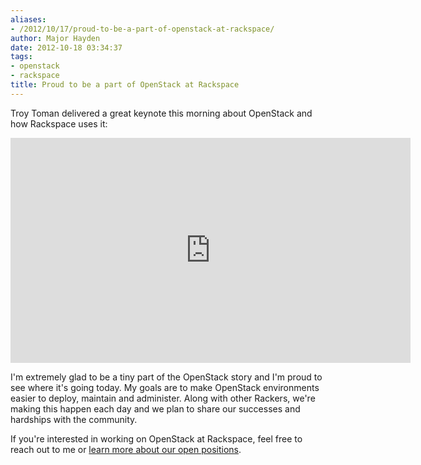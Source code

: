 ```yaml
---
aliases:
- /2012/10/17/proud-to-be-a-part-of-openstack-at-rackspace/
author: Major Hayden
date: 2012-10-18 03:34:37
tags:
- openstack
- rackspace
title: Proud to be a part of OpenStack at Rackspace
---
```


Troy Toman delivered a great keynote this morning about OpenStack and how Rackspace uses it:

<span class="embed-youtube" style="text-align:center; display: block;"><iframe class='youtube-player' type='text/html' width='640' height='360' src='https://www.youtube.com/embed/sP9XaajglPg?version=3&#038;rel=1&#038;fs=1&#038;autohide=2&#038;showsearch=0&#038;showinfo=1&#038;iv_load_policy=1&#038;wmode=transparent' allowfullscreen='true' style='border:0;'></iframe></span>

I'm extremely glad to be a tiny part of the OpenStack story and I'm proud to see where it's going today. My goals are to make OpenStack environments easier to deploy, maintain and administer. Along with other Rackers, we're making this happen each day and we plan to share our successes and hardships with the community.

If you're interested in working on OpenStack at Rackspace, feel free to reach out to me or [learn more about our open positions][1].

 [1]: http://rackertalent.com/